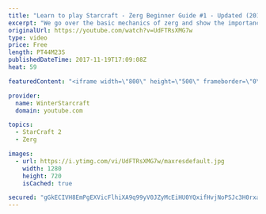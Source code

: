 ```yaml
---
title: "Learn to play Starcraft - Zerg Beginner Guide #1 - Updated (2017)"
excerpt: "We go over the basic mechanics of zerg and show the importance of understanding at least some of what your opponent is doing.  This guide is meant for players with an understanding of the objectives of starcraft but without any strong direction or gameplan, especially for each specific race! -- Watch"
originalUrl: https://youtube.com/watch?v=UdFTRsXMG7w
type: video
price: Free
length: PT44M23S
publishedDateTime: 2017-11-19T17:09:08Z
heat: 59

featuredContent: "<iframe width=\"800\" height=\"500\" frameborder=\"0\" src=\"https://www.youtube.com/embed/UdFTRsXMG7w\" allow=\"accelerometer; autoplay; encrypted-media; gyroscope; picture-in-picture\" allowfullscreen></iframe>"

provider:
  name: WinterStarcraft
  domain: youtube.com

topics:
  - StarCraft 2
  - Zerg

images:
  - url: https://i.ytimg.com/vi/UdFTRsXMG7w/maxresdefault.jpg
    width: 1280
    height: 720
    isCached: true

secured: "gGkECIVH8EmPgEXVicFlhiXA9q99yV0JZyMcEiHU0YQxifHvjNoPSJc3H0rxamab5GU6h3OA30k7XMhTqDoaKhjHRg1hPTgULc5QUncmCDKkEWWYZhDN/LRZdCPfPzNMHFkPqVQgkF1T2X6Ybq/6lcAFFgNKDwYEOyhck6vy5xHnTSIQSPamAFYzCylBFdRrb2BqRu+OY/tU1lxbQMeKsdqgc65a0mQ95NdWt6O9/bb+5uxuZ7GNDzrn4qjOTbF/IK8Z0+lVk4P7th//5OEHJxPRtv/0DZK5KqEMUwr+cWRhGOVRI1NAOlg47bAD/cvYkmP5s/zVK5HPnN13kE1LC9m2Oy+/rIHTLoIomAaAKNbnlpgKOJRvplS/CZJBnxa8BKkbgdArlYNZsZ2KvEO3A4IkS1ZYxo+oxTN9oBPBHflBxPkIgS+Cy5SrZqoiZAoD;Alrk+FDC2gRU87DMIx6XeA=="
---
```



